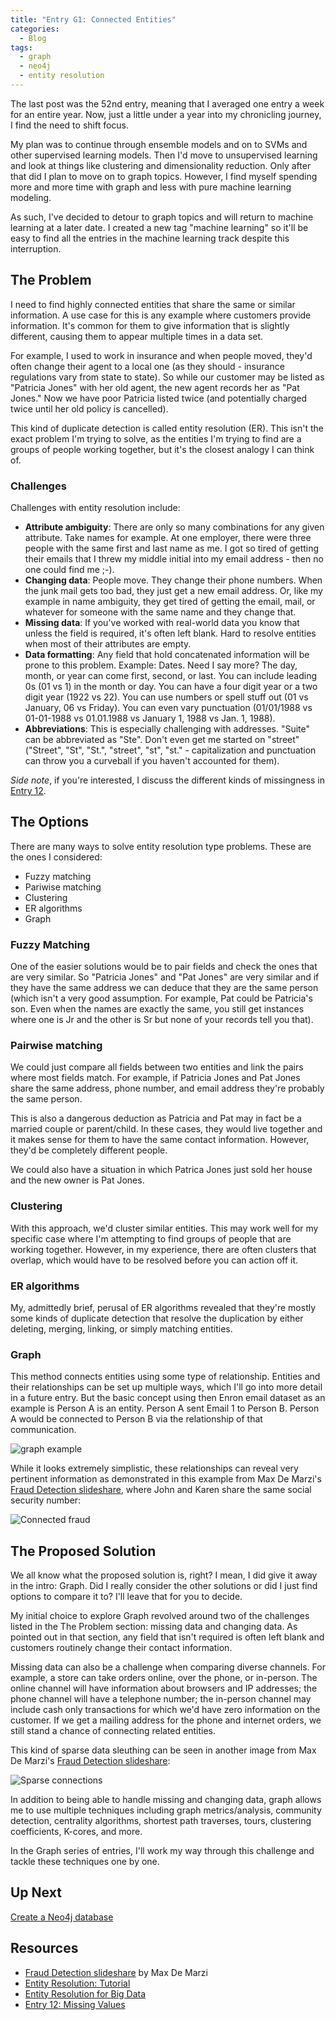 ```yaml
---
title: "Entry G1: Connected Entities"
categories:
  - Blog
tags:
  - graph
  - neo4j
  - entity resolution
---
```


The last post was the 52nd entry, meaning that I averaged one entry a week for an entire year. Now, just a little under a year into my chronicling journey, I find the need to shift focus.

My plan was to continue through ensemble models and on to SVMs and other supervised learning models. Then I'd move to unsupervised learning and look at things like clustering and dimensionality reduction. Only after that did I plan to move on to graph topics. However, I find myself spending more and more time with graph and less with pure machine learning modeling.

As such, I've decided to detour to graph topics and will return to machine learning at a later date. I created a new tag "machine learning" so it'll be easy to find all the entries in the machine learning track despite this interruption.

## The Problem

I need to find highly connected entities that share the same or similar information. A use case for this is any example where customers provide information. It's common for them to give information that is slightly different, causing them to appear multiple times in a data set.

For example, I used to work in insurance and when people moved, they'd often change their agent to a local one (as they should - insurance regulations vary from state to state). So while our customer may be listed as "Patricia Jones" with her old agent, the new agent records her as "Pat Jones." Now we have poor Patricia listed twice (and potentially charged twice until her old policy is cancelled).

This kind of duplicate detection is called entity resolution (ER). This isn't the exact problem I'm trying to solve, as the entities I'm trying to find are a groups of people working together, but it's the closest analogy I can think of.

### Challenges

Challenges with entity resolution include:

- **Attribute ambiguity**: There are only so many combinations for any given attribute. Take names for example. At one employer, there were three people with the same first and last name as me. I got so tired of getting their emails that I threw my middle initial into my email address - then no one could find me ;-).
- **Changing data**: People move. They change their phone numbers. When the junk mail gets too bad, they just get a new email address. Or, like my example in name ambiguity, they get tired of getting the email, mail, or whatever for someone with the same name and they change that.
- **Missing data**: If you've worked with real-world data you know that unless the field is required, it's often left blank. Hard to resolve entities when most of their attributes are empty.
- **Data formatting**: Any field that hold concatenated information will be prone to this problem. Example: Dates. Need I say more? The day, month, or year can come first, second, or last. You can include leading 0s (01 vs 1) in the month or day. You can have a four digit year or a two digit year (1922 vs 22). You can use numbers or spell stuff out (01 vs January, 06 vs Friday). You can even vary punctuation (01/01/1988 vs 01-01-1988 vs 01.01.1988 vs January 1, 1988 vs Jan. 1, 1988).
- **Abbreviations**: This is especially challenging with addresses. "Suite" can be abbreviated as "Ste". Don't even get me started on "street" ("Street", "St", "St.", "street", "st", "st." -  capitalization and punctuation can throw you a curveball if you haven't accounted for them).

*Side note*, if you're interested, I discuss the different kinds of missingness in [Entry 12](https://julielinx.github.io/blog/12_missing_values/).

## The Options

There are many ways to solve entity resolution type problems. These are the ones I considered:

- Fuzzy matching
- Pariwise matching
- Clustering
- ER algorithms
- Graph

### Fuzzy Matching

One of the easier solutions would be to pair fields and check the ones that are very similar. So "Patricia Jones" and "Pat Jones" are very similar and if they have the same address we can deduce that they are the same person (which isn't a very good assumption. For example, Pat could be Patricia's son. Even when the names are exactly the same, you still get instances where one is Jr and the other is Sr but none of your records tell you that).

### Pairwise matching

We could just compare all fields between two entities and link the pairs where most fields match. For example, if Patricia Jones and Pat Jones share the same address, phone number, and email address they're probably the same person.

This is also a dangerous deduction as Patricia and Pat may in fact be a married couple or parent/child. In these cases, they would live together and it makes sense for them to have the same contact information. However, they'd be completely different people.

We could also have a situation in which Patrica Jones just sold her house and the new owner is Pat Jones.

### Clustering

With this approach, we'd cluster similar entities. This may work well for my specific case where I'm attempting to find groups of people that are working together. However, in my experience, there are often clusters that overlap, which would have to be resolved before you can action off it.

### ER algorithms

My, admittedly brief, perusal of ER algorithms revealed that they're mostly some kinds of duplicate detection that resolve the duplication by either deleting, merging, linking, or simply matching entities.

### Graph

This method connects entities using some type of relationship. Entities and their relationships can be set up multiple ways, which I'll go into more detail in a future entry. But the basic concept using then Enron email dataset as an example is Person A is an entity. Person A sent Email 1 to Person B. Person A would be connected to Person B via the relationship of that communication.

![graph example](https://julielinx.github.io/assets/images/g01a_graph_ex.png)

While it looks extremely simplistic, these relationships can reveal very pertinent information as demonstrated in this example from Max De Marzi's [Fraud Detection slideshare](https://www.slideshare.net/maxdemarzi/fraud-detection-and-neo4j), where John and Karen share the same social security number:

![Connected fraud](https://julielinx.github.io/assets/images/g01b_connection_ex.png)

## The Proposed Solution

We all know what the proposed solution is, right? I mean, I did give it away in the intro: Graph. Did I really consider the other solutions or did I just find options to compare it to? I'll leave that for you to decide.

My initial choice to explore Graph revolved around two of the challenges listed in the The Problem section: missing data and changing data. As pointed out in that section, any field that isn't required is often left blank and customers routinely change their contact information.

Missing data can also be a challenge when comparing diverse channels. For example, a store can take orders online, over the phone, or in-person. The online channel will have information about browsers and IP addresses; the phone channel will have a telephone number; the in-person channel may include cash only transactions for which we'd have zero information on the customer. If we get a mailing address for the phone and internet orders, we still stand a chance of connecting related entities.

This kind of sparse data sleuthing can be seen in another image from Max De Marzi's [Fraud Detection slideshare](https://www.slideshare.net/maxdemarzi/fraud-detection-and-neo4j):

![Sparse connections](https://julielinx.github.io/assets/images/g01c_fraud_string.png)

In addition to being able to handle missing and changing data, graph allows me to use multiple techniques including graph metrics/analysis, community detection, centrality algorithms, shortest path traverses, tours, clustering coefficients, K-cores, and more.

In the Graph series of entries, I'll work my way through this challenge and tackle these techniques one by one.

## Up Next

[Create a Neo4j database](https://julielinx.github.io/blog/g02_create_graphdb_desktop/)

## Resources

- [Fraud Detection slideshare](https://www.slideshare.net/maxdemarzi/fraud-detection-and-neo4j) by Max De Marzi
- [Entity Resolution: Tutorial](https://users.umiacs.umd.edu/~getoor/Tutorials/ER_VLDB2012.pdf)
- [Entity Resolution for Big Data](https://www.datacommunitydc.org/blog/2013/08/entity-resolution-for-big-data)
- [Entry 12: Missing Values](https://julielinx.github.io/blog/12_missing_values/)